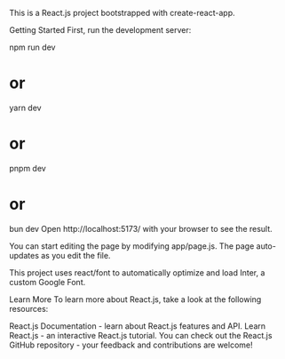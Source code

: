 This is a React.js project bootstrapped with create-react-app.

Getting Started
First, run the development server:

npm run dev
# or
yarn dev
# or
pnpm dev
# or
bun dev
Open http://localhost:5173/ with your browser to see the result.

You can start editing the page by modifying app/page.js. The page auto-updates as you edit the file.

This project uses react/font to automatically optimize and load Inter, a custom Google Font.

Learn More
To learn more about React.js, take a look at the following resources:

React.js Documentation - learn about React.js features and API.
Learn React.js - an interactive React.js tutorial.
You can check out the React.js GitHub repository - your feedback and contributions are welcome!
